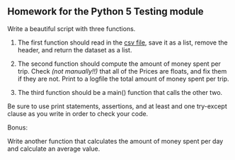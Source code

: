 ## Homework for the Python 5 Testing module

Write a beautiful script with three functions. 

 1. The first function should read in the [csv file](WEEK_06_python5_HW.csv), save it as a list, remove the header, 
 and return the dataset as a list.

 2. The second function should compute the amount of money spent per trip. Check *(not manually!!)*
that all of the Prices are floats, and fix them if they are not. Print to a logfile the total 
amount of money spent per trip.

 3. The third function should be a main() function that calls the other two.

Be sure to use print statements, assertions, and at least and one try-except clause as you write
in order to check your code. 


Bonus:

Write another function that calculates the amount of money spent per day and calculate an average value.

